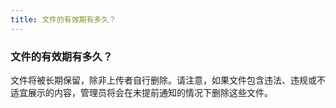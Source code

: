 ```yaml
---
title: 文件的有效期有多久？
---
```


### 文件的有效期有多久？

文件将被长期保留，除非上传者自行删除。请注意，如果文件包含违法、违规或不适宜展示的内容，管理员将会在未提前通知的情况下删除这些文件。


<!--@include: ./faq_footer.md-->